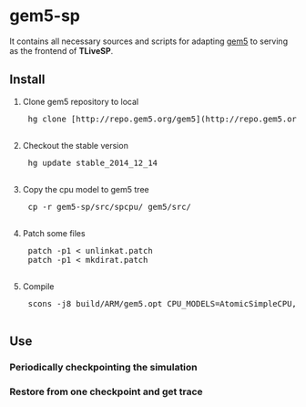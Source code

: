 gem5-sp
=========
It contains all necessary sources and scripts for adapting [gem5](http://www.gem5.org) to serving as the frontend of **TLiveSP**.

Install
---------
1. Clone gem5 repository to local
    <pre>
    hg clone [http://repo.gem5.org/gem5](http://repo.gem5.org/gem5)
    </pre>
2. Checkout the stable version
    <pre>
    hg update stable_2014_12_14
    </pre>
3. Copy the cpu model to gem5 tree
    <pre>
    cp -r gem5-sp/src/spcpu/ gem5/src/
    </pre>
4. Patch some files
    <pre>
    patch -p1 < unlinkat.patch
    patch -p1 < mkdirat.patch
    </pre>
5. Compile
    <pre>
    scons -j8 build/ARM/gem5.opt CPU_MODELS=AtomicSimpleCPU,LivespCPU
    </pre>

Use
-------
### Periodically checkpointing the simulation

### Restore from one checkpoint and get trace
